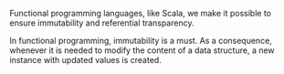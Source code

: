 Functional programming languages, like Scala, we make it possible to ensure immutability and referential transparency.
 
In functional programming, immutability is a must. As a consequence, whenever it is needed to modify the content of a data structure, a new instance with updated values is created.
<!--stackedit_data:
eyJoaXN0b3J5IjpbNDI0Njk2Mjk3LC0xNzAwNDI4MzAxLDE1MT
I0ODUzMDgsMTI3Njg1NjI2LC0yMDI3MTk3OTg1LDE0MDE2ODY2
NjIsLTExNDAxOTI0OTcsLTUyMzAyMTc4MywtMjU0MTYyNjUsLT
EyOTgyOTY0OTYsNDIxOTMwNTgwLC0yMTQ1NzA2MTYyLDM4OTAx
NDEsLTE5OTk5NTY4OTAsMjA4NDgzNTQ4NywtMTQxNDgwODY4Ni
wtNzM2NDkwMjMzLC0xNzg2NjM3MjI5LDMyOTU4ODM1NiwyMDQ3
NjU0NDRdfQ==
-->